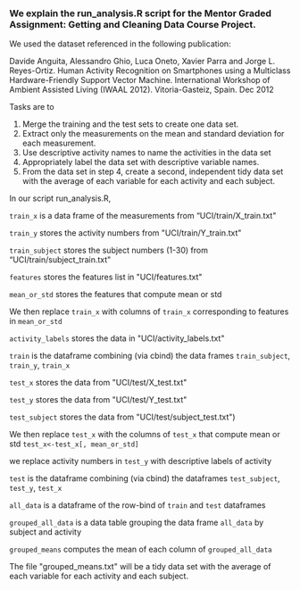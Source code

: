 ### We explain the run_analysis.R script for the Mentor Graded Assignment: Getting and Cleaning Data Course Project.

We used the dataset referenced in the following publication:

Davide Anguita, Alessandro Ghio, Luca Oneto, Xavier Parra and Jorge L. Reyes-Ortiz. Human Activity Recognition on Smartphones using a Multiclass Hardware-Friendly Support Vector Machine. International Workshop of Ambient Assisted Living (IWAAL 2012). Vitoria-Gasteiz, Spain. Dec 2012


Tasks are to
 1. Merge the training and the test sets to create one data set.
 2. Extract only the measurements on the mean and standard deviation for each measurement.
 3. Use descriptive activity names to name the activities in the data set
 4. Appropriately label the data set with descriptive variable names.
 5. From the data set in step 4, create a second, independent tidy data set with the average of each variable for each activity and each subject.

In our script run_analysis.R,

`train_x` is a data frame of the measurements from “UCI/train/X_train.txt"

`train_y` stores the activity numbers from "UCI/train/Y_train.txt"

`train_subject` stores the subject numbers (1-30) from “UCI/train/subject_train.txt"

`features` stores the features list in "UCI/features.txt"


`mean_or_std` stores the features that compute mean or std

We then replace `train_x` with columns of `train_x` corresponding to features in `mean_or_std`

`activity_labels` stores the data in "UCI/activity_labels.txt"
 
`train` is the dataframe combining (via cbind) the data frames `train_subject`, `train_y`, `train_x`


`test_x` stores the data from "UCI/test/X_test.txt"

`test_y` stores the data from  "UCI/test/Y_test.txt"

`test_subject` stores the data from "UCI/test/subject_test.txt")


We then replace `test_x` with the columns of `test_x` that compute mean or std
`test_x<-test_x[, mean_or_std]`


we replace activity numbers in `test_y` with descriptive labels of activity 

`test` is the dataframe combining (via cbind) the dataframes `test_subject`, `test_y`, `test_x`

`all_data` is a dataframe of the row-bind of `train` and `test` dataframes

`grouped_all_data` is a data table grouping the data frame `all_data` by subject and activity

`grouped_means` computes the mean of each column of `grouped_all_data`

The file "grouped_means.txt" will be a tidy data set with the average of each variable for each activity and each subject.

